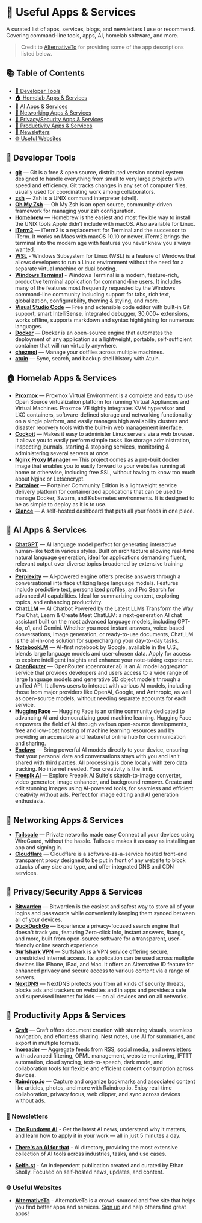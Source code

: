 # 🧰 Useful Apps & Services

A curated list of apps, services, blogs, and newsletters I use or recommend. Covering command-line tools, apps, AI, homelab software, and more.

> Credit to [AlternativeTo](https://alternativeto.net) for providing some of the app descriptions listed below.

## 📚 Table of Contents

- [🔧 Developer Tools](#-developer-tools)
- [🏠 Homelab Apps & Services](#-homelab-apps--services)
- [🤖 AI Apps & Services](#-ai-apps--services)
- [🛜 Networking Apps & Services](#-networking-apps--services)
- [🔐 Privacy/Security Apps & Services](#-privacy-security-apps--services)
- [🧠 Productivity Apps & Services](#-productivity-apps--services)
- [📰 Newsletters](#-newsletters)
- [🌐 Useful Websites](#useful-websites)

## 🔧 Developer Tools

- **[git](https://git-scm.com)** — Git is a free & open source, distributed version control system designed to handle everything from small to very large projects with speed and efficiency. Git tracks changes in any set of computer files, usually used for coordinating work among collaborators.
- **[zsh](https://linuxhandbook.com/install-zsh/)** — Zsh is a UNIX command interpreter (shell).
- **[Oh My Zsh](https://ohmyz.sh)** — Oh My Zsh is an open source, community-driven framework for managing your zsh configuration.
- **[Homebrew](https://brew.sh/)** — Homebrew is the easiest and most flexible way to install the UNIX tools Apple didn’t include with macOS. Also available for Linux.
- **[iTerm2](https://iterm2.com)** — iTerm2 is a replacement for Terminal and the successor to iTerm. It works on Macs with macOS 10.10 or newer. iTerm2 brings the terminal into the modern age with features you never knew you always wanted.
- **[WSL](https://learn.microsoft.com/en-us/windows/wsl/)** - Windows Subsystem for Linux (WSL) is a feature of Windows that allows developers to run a Linux environment without the need for a separate virtual machine or dual booting.
- **[Windows Terminal](https://github.com/Microsoft/Terminal)** - Windows Terminal is a modern, feature-rich, productive terminal application for command-line users. It includes many of the features most frequently requested by the Windows command-line community including support for tabs, rich text, globalization, configurability, theming & styling, and more.
- **[Visual Studio Code](https://code.visualstudio.com)** — Free and extensible code editor with built-in Git support, smart IntelliSense, integrated debugger, 30,000+ extensions, works offline, supports markdown and syntax highlighting for numerous languages.
- **[Docker](https://docker.com)** — Docker is an open-source engine that automates the deployment of any application as a lightweight, portable, self-sufficient container that will run virtually anywhere.
- **[chezmoi](https://www.chezmoi.io/)** — Manage your dotfiles across multiple machines.
- **[atuin](https://atuin.sh/)** — Sync, search, and backup shell history with Atuin.

## 🏠 Homelab Apps & Services

- **[Proxmox](https://www.proxmox.com/)** — Proxmox Virtual Environment is a complete and easy to use Open Source virtualization platform for running Virtual Appliances and Virtual Machines. Proxmox VE tightly integrates KVM hypervisor and LXC containers, software-defined storage and networking functionality on a single platform, and easily manages high availability clusters and disaster recovery tools with the built-in web management interface. 
- **[Cockpit](https://cockpit-project.org/)** — Makes it easy to administer Linux servers via a web browser. It allows you to easily perform simple tasks like storage administration, inspecting journals, starting & stopping services, monitoring & administering several servers at once.
- **[Nginx Proxy Manager](https://nginxproxymanager.com/)** — This project comes as a pre-built docker image that enables you to easily forward to your websites running at home or otherwise, including free SSL, without having to know too much about Nginx or Letsencrypt.
- **[Portainer](https://www.portainer.io/)** — Portainer Community Edition is a lightweight service delivery platform for containerized applications that can be used to manage Docker, Swarm, and Kubernetes environments. It is designed to be as simple to deploy as it is to use.
- **[Glance](https://github.com/glanceapp/glance)** — A self-hosted dashboard that puts all your feeds in one place.

## 🤖 AI Apps & Services

- **[ChatGPT](https://chat.openai.com/)** — AI language model perfect for generating interactive human-like text in various styles. Built on architecture allowing real-time natural language generation, ideal for applications demanding fluent, relevant output over diverse topics broadened by extensive training data.
- **[Perplexity](https://www.perplexity.ai/)** — AI-powered engine offers precise answers through a conversational interface utilizing large language models. Features include predictive text, personalized profiles, and Pro Search for advanced AI capabilities. Ideal for summarizing content, exploring topics, and enhancing productivity.
- **[ChatLLM](https://chatllm.abacus.ai)** — AI Chatbot Powered by the Latest LLMs
Transform the Way You Chat, Learn & Create
Meet ChatLLM: a next-generation AI chat assistant built on the most advanced language models, including GPT-4o, o1, and Gemini. Whether you need instant answers, voice-based conversations, image generation, or ready-to-use documents, ChatLLM is the all-in-one solution for supercharging your day-to-day tasks.
- **[NotebookLM](https://notebooklm.google/)** — AI-first notebook by Google, available in the U.S., blends large language models and user-chosen data. Apply for access to explore intelligent insights and enhance your note-taking experience.
- **[OpenRouter](https://openrouter.ai/)** — OpenRouter (openrouter.ai) is an AI model aggregator service that provides developers and users access to a wide range of large language models and generative 3D object models through a unified API. It allows users to interact with various AI models, including those from major providers like OpenAI, Google, and Anthropic, as well as open-source models, without needing separate accounts for each service.
- **[Hugging Face](https://huggingface.co/)** — Hugging Face is an online community dedicated to advancing AI and democratizing good machine learning. Hugging Face empowers the field of AI through various open-source developments, free and low-cost hosting of machine learning resources and by providing an accessible and featureful online hub for communication and sharing.
- **[Enclave](https://enclaveai.app/)** — Bring powerful AI models directly to your device, ensuring that your personal data and conversations stays with you and isn't shared with third parties. All processing is done locally with zero data tracking. No internet needed. Your creativity is the limit.
- **[Freepik AI](https://www.freepik.com/)** — Explore Freepik AI Suite's sketch-to-image converter, video generator, image enhancer, and background remover. Create and edit stunning images using AI-powered tools, for seamless and efficient creativity without ads. Perfect for image editing and AI generation enthusiasts.

## 🛜 Networking Apps & Services

- **[Tailscale](https://tailscale.com/)** — Private networks made easy Connect all your devices using WireGuard, without the hassle. Tailscale makes it as easy as installing an app and signing in.
- **[Cloudflare](https://www.cloudflare.com/)** — Cloudflare is a software-as-a-service hosted front-end transparent proxy designed to be put in front of any website to block attacks of any size and type, and offer integrated DNS and CDN services.

## 🔐 Privacy/Security Apps & Services

- **[Bitwarden](https://bitwarden.com)** — Bitwarden is the easiest and safest way to store all of your logins and passwords while conveniently keeping them synced between all of your devices.
- **[DuckDuckGo](https://duckduckgo.com/)** — Experience a privacy-focused search engine that doesn't track you, featuring Zero-click Info, instant answers, !bangs, and more, built from open-source software for a transparent, user-friendly online search experience
- **[Surfshark VPN](https://surfshark.com/)** — Surfshark is a VPN service offering secure, unrestricted internet access. Its application can be used across multiple devices like iPhone, iPad, and Mac. It offers an Alternative ID feature for enhanced privacy and secure access to various content via a range of servers.
- **[NextDNS](https://nextdns.io/)** — NextDNS protects you from all kinds of security threats, blocks ads and trackers on websites and in apps and provides a safe and supervised Internet for kids — on all devices and on all networks.

## 🧠 Productivity Apps & Services

- **[Craft](https://www.craft.do/)** — Craft offers document creation with stunning visuals, seamless navigation, and effortless sharing. Nest notes, use AI for summaries, and export in multiple formats.
- **[Inoreader](https://www.inoreader.com/)** — Aggregate feeds from RSS, social media, and newsletters with advanced filtering, OPML management, website monitoring, IFTTT automation, cloud syncing, text-to-speech, dark mode, and collaboration tools for flexible and efficient content consumption across devices.
- **[Raindrop.io](https://raindrop.io/)** — Capture and organize bookmarks and associated content like articles, photos, and more with Raindrop.io. Enjoy real-time collaboration, privacy focus, web clipper, and sync across devices without ads.

### 📰 Newsletters

 - **[The Rundown AI](https://www.therundown.ai)** - Get the latest AI news, understand why it matters, and learn how to apply it in your work — all in just 5 minutes a day.

- **[There's an AI for that](https://theresanaiforthat.com)** - AI directory, providing the most extensive collection of AI tools across industries, tasks, and use cases.

- **[Selfh.st](https://selfh.st)** - An independent publication created and curated by Ethan Sholly. Focused on self-hosted news, updates, and content.

### 🌐 Useful Websites

- **[AlternativeTo](https://alternativeto.net)** - AlternativeTo is a crowd-sourced and free site that helps you find better apps and services. [Sign up](https://alternativeto.net/api/auth/signup/) and help others find great apps!